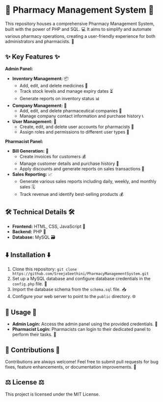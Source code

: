 # 💊 Pharmacy Management System 🏥

This repository houses a comprehensive Pharmacy Management System, built with the power of PHP and SQL. 💻  It aims to simplify and automate various pharmacy operations, creating a user-friendly experience for both administrators and pharmacists. 🚀

## ✨ Key Features ✨

**Admin Panel:**

* **Inventory Management:** 📦
    *  Add, edit, and delete medicines 📝 
    *  Track stock levels and manage expiry dates ⏳
    *  Generate reports on inventory status 📊
* **Company Management:** 🏢
    * Add, edit, and delete pharmaceutical companies 🤝 
    * Manage company contact information and purchase history 📞
* **User Management:** 👤
    * Create, edit, and delete user accounts for pharmacists 🔐
    * Assign roles and permissions to different user types 🔑

**Pharmacist Panel:**

* **Bill Generation:** 🧾
    * Create invoices for customers 💰
    * Manage customer details and purchase history 👤
    * Apply discounts and generate reports on sales transactions 🤑 
* **Sales Reporting:** 📈
    * Generate various sales reports including daily, weekly, and monthly sales 🗓️ 
    * Track revenue and identify best-selling products 💰 

## 🛠️ Technical Details 🛠️

* **Frontend:** HTML, CSS, JavaScript 🎨
* **Backend:** PHP 🐘
* **Database:** MySQL 🗃️

## ⬇️ Installation ⬇️

1. Clone this repository: `git clone https://github.com/SreejaSeethini/PharmacyManagementSystem.git` 
2. Set up a MySQL database and configure database credentials in the `config.php` file. 🔐
3. Import the database schema from the `schema.sql` file. 📥
4. Configure your web server to point to the `public` directory. 🌐

## 🔑 Usage 🔑

* **Admin Login:** Access the admin panel using the provided credentials. 🔑
* **Pharmacist Login:** Pharmacists can login to their dedicated panel to perform their tasks. 🔐

## 🤝 Contributions 🤝

Contributions are always welcome! Feel free to submit pull requests for bug fixes, feature enhancements, or documentation improvements. 🎉

## ⚖️ License ⚖️

This project is licensed under the MIT License. 
